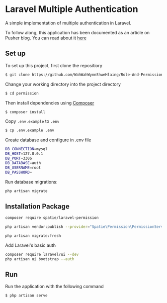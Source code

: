 # Laravel Multiple Authentication
A simple implementation of multiple authentication in Laravel.

To follow along, this application has been documented as an article on Pusher blog. You can read about it [here](https://pusher.com/tutorials/multiple-authentication-guards-laravel)

## Set up
To set up this project, first clone the repositiory
```bash
$ git clone https://github.com/WahWahWynnShweHlaing/Role-And-Permission.git
```

Change your working directory into the project directory
```bash
$ cd permission
```

Then install dependencies using [Composer](https://getcomposer.org/doc/00-intro.md)
```bash
$ composer install
```

Copy `.env.example` to `.env`
```bash
$ cp .env.example .env
```
Create database and configure in .env file
```bash
DB_CONNECTION=mysql
DB_HOST=127.0.0.1
DB_PORT=3306
DB_DATABASE=auth
DB_USERNAME=root
DB_PASSWORD=
```

Run database migrations:
```bash
php artisan migrate
```

## Installation Package

```bash
composer require spatie/laravel-permission
```
```bash
php artisan vendor:publish --provider="Spatie\Permission\PermissionServiceProvider"
```
```bash
php artisan migrate:fresh
```
Add Laravel's basic auth
```bash
composer require laravel/ui --dev
php artisan ui bootstrap --auth
```

## Run
Run the application with the following command
```bash
$ php artisan serve
```

